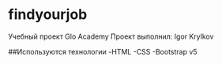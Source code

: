 # findyourjob
Учебный проект Glo Academy
Проект выполнил: Igor Krylkov

##Используются технологии
-HTML
-CSS
-Bootstrap v5
